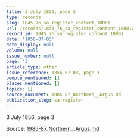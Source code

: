 ```yaml
---
title: 3 July 1856, page 3
type: records
slug: 1845_76_sa_register_content_10001
url: /records/1845_76_sa_register_content_10001/
record_id: 1845_76_sa_register_content_10001
date: '1856-07-03'
date_display: null
volume: null
issue_number: null
page: '3'
article_type: other
issue_reference: 1856-07-03, page 3
people_mentioned: []
places_mentioned: []
topics: []
source_document: 1985-87_Northern__Argus.md
publication_slug: sa-register
---
```


3 July 1856, page 3

Source: [1985-87_Northern__Argus.md](/downloads/markdown/1985-87_Northern__Argus.md)
